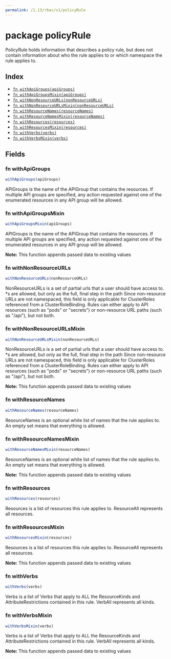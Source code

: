 ```yaml
---
permalink: /1.13/rbac/v1/policyRule
---
```


# package policyRule

PolicyRule holds information that describes a policy rule, but does not contain information about who the rule applies to or which namespace the rule applies to.

## Index

* [`fn withApiGroups(apiGroups)`](#fn-withapigroups)
* [`fn withApiGroupsMixin(apiGroups)`](#fn-withapigroupsmixin)
* [`fn withNonResourceURLs(nonResourceURLs)`](#fn-withnonresourceurls)
* [`fn withNonResourceURLsMixin(nonResourceURLs)`](#fn-withnonresourceurlsmixin)
* [`fn withResourceNames(resourceNames)`](#fn-withresourcenames)
* [`fn withResourceNamesMixin(resourceNames)`](#fn-withresourcenamesmixin)
* [`fn withResources(resources)`](#fn-withresources)
* [`fn withResourcesMixin(resources)`](#fn-withresourcesmixin)
* [`fn withVerbs(verbs)`](#fn-withverbs)
* [`fn withVerbsMixin(verbs)`](#fn-withverbsmixin)

## Fields

### fn withApiGroups

```ts
withApiGroups(apiGroups)
```

APIGroups is the name of the APIGroup that contains the resources.  If multiple API groups are specified, any action requested against one of the enumerated resources in any API group will be allowed.

### fn withApiGroupsMixin

```ts
withApiGroupsMixin(apiGroups)
```

APIGroups is the name of the APIGroup that contains the resources.  If multiple API groups are specified, any action requested against one of the enumerated resources in any API group will be allowed.

**Note:** This function appends passed data to existing values

### fn withNonResourceURLs

```ts
withNonResourceURLs(nonResourceURLs)
```

NonResourceURLs is a set of partial urls that a user should have access to.  *s are allowed, but only as the full, final step in the path Since non-resource URLs are not namespaced, this field is only applicable for ClusterRoles referenced from a ClusterRoleBinding. Rules can either apply to API resources (such as "pods" or "secrets") or non-resource URL paths (such as "/api"),  but not both.

### fn withNonResourceURLsMixin

```ts
withNonResourceURLsMixin(nonResourceURLs)
```

NonResourceURLs is a set of partial urls that a user should have access to.  *s are allowed, but only as the full, final step in the path Since non-resource URLs are not namespaced, this field is only applicable for ClusterRoles referenced from a ClusterRoleBinding. Rules can either apply to API resources (such as "pods" or "secrets") or non-resource URL paths (such as "/api"),  but not both.

**Note:** This function appends passed data to existing values

### fn withResourceNames

```ts
withResourceNames(resourceNames)
```

ResourceNames is an optional white list of names that the rule applies to.  An empty set means that everything is allowed.

### fn withResourceNamesMixin

```ts
withResourceNamesMixin(resourceNames)
```

ResourceNames is an optional white list of names that the rule applies to.  An empty set means that everything is allowed.

**Note:** This function appends passed data to existing values

### fn withResources

```ts
withResources(resources)
```

Resources is a list of resources this rule applies to.  ResourceAll represents all resources.

### fn withResourcesMixin

```ts
withResourcesMixin(resources)
```

Resources is a list of resources this rule applies to.  ResourceAll represents all resources.

**Note:** This function appends passed data to existing values

### fn withVerbs

```ts
withVerbs(verbs)
```

Verbs is a list of Verbs that apply to ALL the ResourceKinds and AttributeRestrictions contained in this rule.  VerbAll represents all kinds.

### fn withVerbsMixin

```ts
withVerbsMixin(verbs)
```

Verbs is a list of Verbs that apply to ALL the ResourceKinds and AttributeRestrictions contained in this rule.  VerbAll represents all kinds.

**Note:** This function appends passed data to existing values